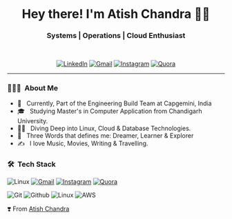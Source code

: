 <h1 align="center"> Hey there! I'm Atish Chandra 👨‍💻 </h1>

<h3 align="center">  Systems | Operations | Cloud Enthusiast </h3> <br>

<p align="center"> 
<a href="https://www.linkedin.com/in/atishchandra/"><img alt="LinkedIn" src="https://img.shields.io/badge/LinkedIn-Let's%20Connect-blue"></a>
<a href="mailto:atishchandra2000@gmail.com"><img alt="Gmail" src="https://img.shields.io/badge/Gmail-Shoot%20%20me%20a%20Mail-red"></a>
<a href="https://www.instagram.com/theatishmishra/"><img alt="Instagram" src="https://img.shields.io/badge/Instagram-Let's%20Chat-orange"></a>
<a href="https://www.quora.com/profile/Atish-Chandra-5"><img alt="Quora" src="https://img.shields.io/badge/Quora-Ask%20n%20Answer-lightgrey"></a>
</p>

---------------------------------------------------------------------------------------------------------------------------------------------------------------------------------

<h3> 👨🏻‍💻 &nbsp;About Me </h3>

- 🤔 &nbsp; Currently, Part of the Engineering Build Team at Capgemini, India
- 🎓 &nbsp; Studying Master's in Computer Application from Chandigarh University.
- 🧑‍💻 &nbsp; Diving Deep into Linux, Cloud & Database Technologies.
- 👦 &nbsp; Three Words that defines me: Dreamer, Learner & Explorer
- ✍️ &nbsp; I love Music, Movies, Writing & Travelling.

<h3> 🛠 &nbsp;Tech Stack</h3>

<p>
<a> <img alt="Linux" src="https://img.shields.io/badge/Linux-RHEL%2C%20SUSE%2C%20CentOS%2C%20Ubuntu-orange"></a>
<a href="mailto:atishchandra2000@gmail.com"><img alt="Gmail" src="https://img.shields.io/badge/Gmail-Shoot%20%20me%20a%20Mail-red"></a>
<a href="https://www.instagram.com/theatishmishra/"><img alt="Instagram" src="https://img.shields.io/badge/Instagram-Let's%20Chat-orange"></a>
<a href="https://www.quora.com/profile/Atish-Chandra-5"><img alt="Quora" src="https://img.shields.io/badge/Quora-Ask%20n%20Answer-lightgrey"></a>
</p>
 

![Git](http://img.shields.io/badge/-Git-000000?style=for-the-badge&logo=Git)
![Github](http://img.shields.io/badge/-Github-000000?style=for-the-badge&logo=Github&logoColor=green)
![Linux](http://img.shields.io/badge/-Linux-000000?style=for-the-badge&logo=linux)
![AWS](http://img.shields.io/badge/-AWS-000000?style=for-the-badge&logo=Amazon-aws&logoColor=cyan)
  
  ❣️ From [Atish Chandra](https://github.com/atishchandra)
